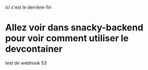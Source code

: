 ici c'est le derrière-fin

# Allez voir dans snacky-backend pour voir comment utiliser le devcontainer

test de webhook 53
